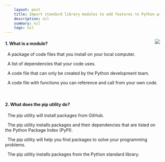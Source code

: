 ```yaml
---
    layout: post
    title: Import standard library modules to add features to Python programs 
    description: nil
    summary: nil
    tags: nil
---
```



 <a target="_blank" href="https://docs.microsoft.com/en-us/learn/modules/python-standard-library/5-knowledge-check/"><i class="fas fa-external-link-alt"></i> </a>
 <img align="right" src="https://docs.microsoft.com/en-us/learn/achievements/python-standard-library.svg">
####  1. What is a module?


<i class='far fa-square'></i> &nbsp;&nbsp;A package of code files that you install on your local computer.

<i class='far fa-square'></i> &nbsp;&nbsp;A list of dependencies that your code uses.

<i class='far fa-square'></i> &nbsp;&nbsp;A code file that can only be created by the Python development team.

<i class='fas fa-check-square' style='color: Dodgerblue;'></i> &nbsp;&nbsp;A code file with functions you can reference and call from your own code.
<br />
<br />
<br />

####  2. What does the pip utility do?


<i class='far fa-square'></i> &nbsp;&nbsp;The pip utility will install packages from GitHub.

<i class='fas fa-check-square' style='color: Dodgerblue;'></i> &nbsp;&nbsp;The pip utility installs packages and their dependencies that are listed on the Python Package Index (PyPI).

<i class='far fa-square'></i> &nbsp;&nbsp;The pip utility will help you find packages to solve your programming problems.

<i class='far fa-square'></i> &nbsp;&nbsp;The pip utility installs packages from the Python standard library.
<br />
<br />
<br />
